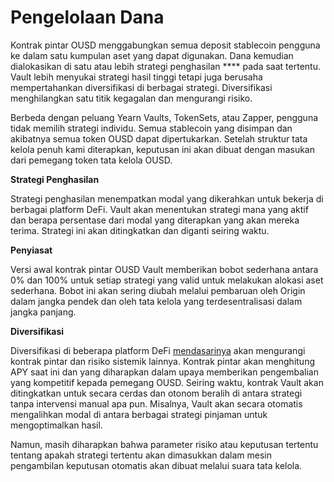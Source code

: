 # Pengelolaan Dana

Kontrak pintar OUSD menggabungkan semua deposit stablecoin pengguna ke dalam satu kumpulan aset yang dapat digunakan. Dana kemudian dialokasikan di satu atau lebih strategi penghasilan **** pada saat tertentu. Vault lebih menyukai strategi hasil tinggi tetapi juga berusaha mempertahankan diversifikasi di berbagai strategi. Diversifikasi menghilangkan satu titik kegagalan dan mengurangi risiko.

Berbeda dengan peluang Yearn Vaults, TokenSets, atau Zapper, pengguna tidak memilih strategi individu. Semua stablecoin yang disimpan dan akibatnya semua token OUSD dapat dipertukarkan. Setelah struktur tata kelola penuh kami diterapkan, keputusan ini akan dibuat dengan masukan dari pemegang token tata kelola OUSD.

**Strategi Penghasilan**

Strategi penghasilan menempatkan modal yang dikerahkan untuk bekerja di berbagai platform DeFi. Vault akan menentukan strategi mana yang aktif dan berapa persentase dari modal yang diterapkan yang akan mereka terima. Strategi ini akan ditingkatkan dan diganti seiring waktu.

**Penyiasat**

Versi awal kontrak pintar OUSD Vault memberikan bobot sederhana antara 0% dan 100% untuk setiap strategi yang valid untuk melakukan alokasi aset sederhana. Bobot ini akan sering diubah melalui pembaruan oleh Origin dalam jangka pendek dan oleh tata kelola yang terdesentralisasi dalam jangka panjang.

**Diversifikasi**

Diversifikasi di beberapa platform DeFi [mendasarinya](supported-strategies/) akan mengurangi kontrak pintar dan risiko sistemik lainnya. Kontrak pintar akan menghitung APY saat ini dan yang diharapkan dalam upaya memberikan pengembalian yang kompetitif kepada pemegang OUSD. Seiring waktu, kontrak Vault akan ditingkatkan untuk secara cerdas dan otonom beralih di antara strategi tanpa intervensi manual apa pun. Misalnya, Vault akan secara otomatis mengalihkan modal di antara berbagai strategi pinjaman untuk mengoptimalkan hasil.

Namun, masih diharapkan bahwa parameter risiko atau keputusan tertentu tentang apakah strategi tertentu akan dimasukkan dalam mesin pengambilan keputusan otomatis akan dibuat melalui suara tata kelola. 

